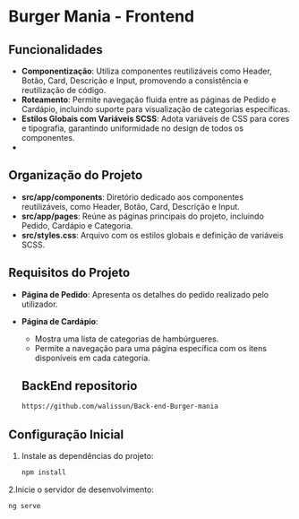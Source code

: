# Burger Mania - Frontend

## Funcionalidades

- **Componentização**: Utiliza componentes reutilizáveis como Header, Botão, Card, Descrição e Input, promovendo a consistência e reutilização de código.
- **Roteamento**: Permite navegação fluida entre as páginas de Pedido e Cardápio, incluindo suporte para visualização de categorias específicas.
- **Estilos Globais com Variáveis SCSS**: Adota variáveis de CSS para cores e tipografia, garantindo uniformidade no design de todos os componentes.
- 
## Organização do Projeto

- **src/app/components**: Diretório dedicado aos componentes reutilizáveis, como Header, Botão, Card, Descrição e Input.
- **src/app/pages**: Reúne as páginas principais do projeto, incluindo Pedido, Cardápio e Categoria.
- **src/styles.css**: Arquivo com os estilos globais e definição de variáveis SCSS.

## Requisitos do Projeto

- **Página de Pedido**: Apresenta os detalhes do pedido realizado pelo utilizador.
- **Página de Cardápio**:
  - Mostra uma lista de categorias de hambúrgueres.
  - Permite a navegação para uma página específica com os itens disponíveis em cada categoria.
 
  ## BackEnd repositorio
    ```bash
    https://github.com/walissun/Back-end-Burger-mania

## Configuração Inicial

1. Instale as dependências do projeto:
   ```bash
   npm install
2.Inicie o servidor de desenvolvimento:

   ```bash
   ng serve

